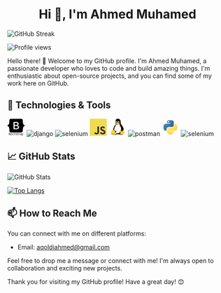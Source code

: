 <h1 align="center">Hi 👋, I'm Ahmed Muhamed </h1> 


![GitHub Streak](https://github-readme-streak-stats.herokuapp.com/?user=d3mah-24&)

![Profile views](https://komarev.com/ghpvc/?username=d3mah-24&label=Profile%20views&color=0e75b6&style=flat)

Hello there! 👋 Welcome to my GitHub profile. I'm Ahmed Muhamed, a passionate developer who loves to code and build amazing things. I'm enthusiastic about open-source projects, and you can find some of my work here on GitHub.

## 🔧 Technologies & Tools

<p>   
<img src="https://raw.githubusercontent.com/devicons/devicon/master/icons/bootstrap/bootstrap-plain-wordmark.svg" alt="bootstrap" width="40" height="40">
<img src="https://static.djangoproject.com/img/logos/django-logo-negative.svg" alt="django" width="40" height="40">

<img src="https://upload.wikimedia.org/wikipedia/commons/a/a7/React-icon.svg" alt="selenium" width="40" height="40">
 

 <img src="https://raw.githubusercontent.com/devicons/devicon/master/icons/javascript/javascript-original.svg" alt="javascript" width="40" height="40">
<img src="https://raw.githubusercontent.com/devicons/devicon/master/icons/linux/linux-original.svg" alt="linux" width="40" height="40">
<img src="https://www.vectorlogo.zone/logos/getpostman/getpostman-icon.svg" alt="postman" width="40" height="40">
<img src="https://raw.githubusercontent.com/devicons/devicon/master/icons/python/python-original.svg" alt="python" width="40" height="40">
<img src="https://raw.githubusercontent.com/detain/svg-logos/780f25886640cef088af994181646db2f6b1a3f8/svg/selenium-logo.svg" alt="selenium" width="40" height="40">
</p>

## 📈 GitHub Stats

![GitHub Stats](https://github-readme-stats.vercel.app/api?username=d3mah-24&show_icons=true&theme=radical)


[![Top Langs](https://github-readme-stats.vercel.app/api/top-langs/?username=d3mah-24&layout=compact&theme=radical)](https://github.com/anuraghazra/github-readme-stats)

## 📫 How to Reach Me

You can connect with me on different platforms:

- Email: <aqoldiahmed@gmail.com>

Feel free to drop me a message or connect with me! I'm always open to collaboration and exciting new projects.

Thank you for visiting my GitHub profile! Have a great day! 😊
